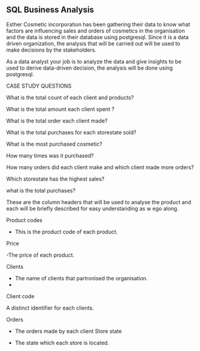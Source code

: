 ## SQL Business Analysis

Esther Cosmetic incorporation has been gathering their data  to know what factors are influencing sales and orders of cosmetics  in the organisation and the data is stored in their database using  postgresql. Since it is a data driven organization, the analysis that will be carried out  will be used to make decisions by the stakeholders.

As a data analyst your job is to analyze the data and give insights to be used to derive  data-driven  decision,  the analysis will be done using postgresql. 

CASE STUDY QUESTIONS

What is the total count of each client and products?

What is the total amount each  client spent ?

What is the total order each client  made?

What is the total purchases for each storestate sold?

What is the most purchased cosmetic? 

How many times was it purchased?

How many orders did each client make and which client  made  more orders?

Which storestate has the highest sales?

what is the total purchases?

These are the column headers that will be used to analyse the product and each will be briefly described for easy understanding as w ego along.

Product codes

- This is the product code of each product.
 
Price

-The price of each product.

Clients

- The name of clients that partronised the organisation.
- 
Client code

A distinct identifier for each clients.

Orders

- The orders made by each client
Store state

- The state which each store is located.

